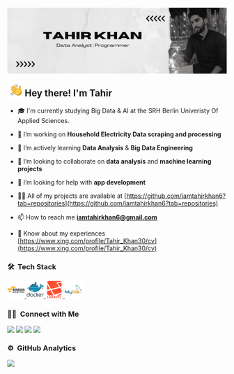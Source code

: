 ![Tahir Khan Banner](https://raw.githubusercontent.com/iamtahirkhan6/iamtahirkhan6/main/Github.png)

<img alt="Night Coding" src="https://github.com/iamtahirkhan6/iamtahirkhan6/blob/main/Hand%20Wave.gif?raw=true" width='40' align="left"/>
<h2>Hey there! I'm Tahir</h2>

<!-- ## 👋 &nbsp;Hey there! I'm Tahir -->

- 🎓 I'm currently studying Big Data & AI at the SRH Berlin Univeristy Of Applied Sciences.

- 🔭 I’m working on **Household Electricity Data scraping and processing**

- 🌱 I’m actively learning **Data Analysis** & **Big Data Engineering**

- 👯 I’m looking to collaborate on **data analysis** and **machine learning projects**

- 🤝 I’m looking for help with **app development**

- 👨‍💻 All of my projects are available at [https://github.com/iamtahirkhan6?tab=repositories](https://github.com/iamtahirkhan6?tab=repositories)

- 📫 How to reach me **iamtahirkhan6@gmail.com**

- 📄 Know about my experiences [https://www.xing.com/profile/Tahir_Khan30/cv](https://www.xing.com/profile/Tahir_Khan30/cv)

### 🛠 &nbsp;Tech Stack


<!-- <h3 align="left">Languages and Tools:</h3> -->
<p align="left">
  <a href="https://aws.amazon.com" target="_blank"> <img src="https://raw.githubusercontent.com/devicons/devicon/master/icons/amazonwebservices/amazonwebservices-original-wordmark.svg" alt="aws" width="40" height="40"/> </a> <a href="https://www.docker.com/" target="_blank"> <img src="https://raw.githubusercontent.com/devicons/devicon/master/icons/docker/docker-original-wordmark.svg" alt="docker" width="40" height="40"/> </a> 
  <a href="https://laravel.com/" target="_blank"> <img src="https://raw.githubusercontent.com/devicons/devicon/master/icons/laravel/laravel-plain-wordmark.svg" alt="laravel" width="40" height="40"/> </a> <a href="https://www.mysql.com/" target="_blank"> <img src="https://raw.githubusercontent.com/devicons/devicon/master/icons/mysql/mysql-original-wordmark.svg" alt="mysql" width="40" height="40"/> </a>
</p>

### 🤝🏻 &nbsp;Connect with Me

<p align="left">
<a href="https://www.linkedin.com/in/tahir-uddin-khan/"><img src="https://img.shields.io/badge/-Tahir%20Uddin%20Khan-0077B5?style=flat&logo=Linkedin&logoColor=white"/></a>
<a href="mailto:iamtahirkhan6@gmail.com"><img src="https://img.shields.io/badge/-iamtahirkhan6@gmail.com-D14836?style=flat&logo=Gmail&logoColor=white"/></a>
<a href="https://instagram.com/tahirkhan888"><img src="https://img.shields.io/badge/-@tahirkhan888-E4405F?style=flat&logo=Instagram&logoColor=white"/></a>
<a href="https://tahirkhan.online"><img src="https://img.shields.io/badge/-tahirkhan.online-3423A6?style=flat&logo=Google-Chrome&logoColor=white"/></a>
</p>

### ⚙️ &nbsp;GitHub Analytics

<p align="left">
<a href="https://github.com/AVS1508">
  <img height="180em" src="https://github-readme-stats-eight-theta.vercel.app/api?username=AVS1508&show_icons=true&theme=algolia&include_all_commits=true&count_private=true"/>
</a>
</p>
